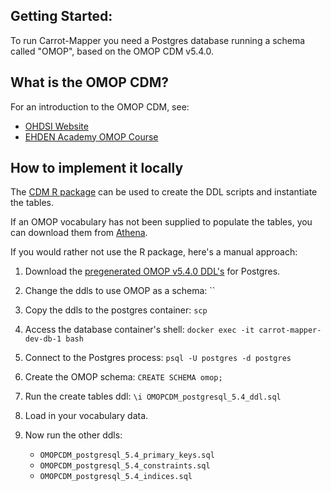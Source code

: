 ## Getting Started:

To run Carrot-Mapper you need a Postgres database running a schema called "OMOP", based on the OMOP CDM v5.4.0.

## What is the OMOP CDM?

For an introduction to the OMOP CDM, see:

- [OHDSI Website](https://www.ohdsi.org/data-standardization)
- [EHDEN Academy OMOP Course](https://academy.ehden.eu/)

## How to implement it locally

The [CDM R package](https://github.com/OHDSI/CommonDataModel/) can be used to create the DDL scripts and instantiate the tables.

If an OMOP vocabulary has not been supplied to populate the tables, you can download them from [Athena](https://athena.ohdsi.org/).

If you would rather not use the R package, here's a manual approach:

1. Download the [pregenerated OMOP v5.4.0 DDL's](https://github.com/OHDSI/CommonDataModel/tree/v5.4.0/inst/ddl/5.4/postgresql) for Postgres.
2. Change the ddls to use OMOP as a schema: ``
3. Copy the ddls to the postgres container: `scp`
4. Access the database container's shell: `docker exec -it carrot-mapper-dev-db-1 bash`
5. Connect to the Postgres process: `psql -U postgres -d postgres`
6. Create the OMOP schema: `CREATE SCHEMA omop;`
7. Run the create tables ddl: `\i OMOPCDM_postgresql_5.4_ddl.sql`
8. Load in your vocabulary data.
9. Now run the other ddls:

    * `OMOPCDM_postgresql_5.4_primary_keys.sql`
    * `OMOPCDM_postgresql_5.4_constraints.sql`
    * `OMOPCDM_postgresql_5.4_indices.sql`
